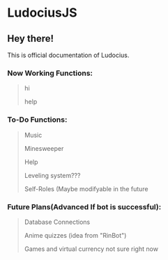 # LudociusJS
## Hey there!
This is official documentation of Ludocius.

### Now Working Functions:
  >hi
  >
  >help

### To-Do Functions:
  >Music
  >
  >Minesweeper
  >
  >Help
  >
  >Leveling system???
  >
  >Self-Roles (Maybe modifyable in the future

### Future Plans(Advanced If bot is successful):
  >Database Connections
  >
  >Anime quizzes (idea from "RinBot")
  >
  >Games and virtual currency not sure right now
